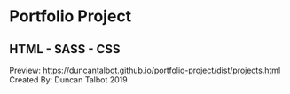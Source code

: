 # Portfolio Project
## HTML - SASS - CSS 
Preview: https://duncantalbot.github.io/portfolio-project/dist/projects.html
Created By: Duncan Talbot 2019
